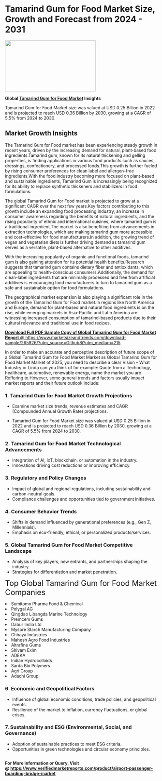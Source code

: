 <H1>Tamarind Gum for Food Market Size, Growth and Forecast from 2024 - 2031</H1><img class="aligncenter size-medium wp-image-584254" src="https://thirdeyenews.in/wp-content/uploads/2024/09/Global-Market-Research-300x168.jpeg" alt="" width="300" height="168" /><p><strong>Global&nbsp;<a href="https://www.marketsizeandtrends.com/download-sample/265926/?utm_source=Github8j?utm_medium=215">Tamarind Gum for Food Market</a> Insights</strong></p><p>Tamarind Gum for Food Market size was valued at USD 0.25 Billion in 2022 and is projected to reach USD 0.36 Billion by 2030, growing at a CAGR of 5.5% from 2024 to 2030.</p><p><h2>Market Growth Insights</h2> <p>The Tamarind Gum for Food market has been experiencing steady growth in recent years, driven by the increasing demand for natural, plant-based food ingredients.Tamarind gum, known for its natural thickening and gelling properties, is finding applications in various food products such as sauces, dressings, confectionery, and processed foods.This growth is further fueled by rising consumer preferences for clean label and allergen-free ingredients.With the food industry becoming more focused on plant-based and sustainable ingredients, Tamarind Gum is increasingly being recognized for its ability to replace synthetic thickeners and stabilizers in food formulations.</p> <p><a href="#"></a></p> <p>The global Tamarind Gum for Food market is projected to grow at a significant CAGR over the next few years.Key factors contributing to this growth include an expanding food processing industry, an increase in consumer awareness regarding the benefits of natural ingredients, and the rising popularity of ethnic and international cuisines, where tamarind gum is a traditional ingredient.The market is also benefiting from advancements in extraction technologies, which are making tamarind gum more accessible and cost-effective for food manufacturers.In addition, the growing trend of vegan and vegetarian diets is further driving demand as tamarind gum serves as a versatile, plant-based alternative to other additives.</p> <p>With the increasing popularity of organic and functional foods, tamarind gum is also gaining attention for its potential health benefits.Research suggests that tamarind gum contains dietary fiber and antioxidants, which are appealing to health-conscious consumers.Additionally, the demand for clean-label ingredients that are minimally processed and free from artificial additives is encouraging food manufacturers to turn to tamarind gum as a safe and sustainable option for food formulations.</p> <p>The geographical market expansion is also playing a significant role in the growth of the Tamarind Gum for Food market.In regions like North America and Europe, demand for plant-based and natural food ingredients is on the rise, while emerging markets in Asia-Pacific and Latin America are witnessing increased consumption of tamarind-based products due to their cultural relevance and traditional use in food recipes.</p> <p><a href="#"></p><p><span class=""><strong>Download Full PDF Sample Copy of Global Tamarind Gum for Food Market Report</strong> @ <a href="https://www.marketsizeandtrends.com/download-sample/265926/?utm_source=Github8j?utm_medium=215" target="_blank">https://www.marketsizeandtrends.com/download-sample/265926/?utm_source=Github8j?utm_medium=215</a></span></p><p>In order to make an accurate and perceptive description of future scope of a Global&nbsp;Tamarind Gum for Food Market Market as Global&nbsp;Tamarind Gum for Food Market Market of 2025, you need to describe a clear Vision &ndash; What Industry or Linda can you think of for example: Quote from a Technology, healthcare, automotive, renewable energy, name the market you are Reffering to.However, some general trends and factors usually impact market reports and their future outlook include:</p><h3>1.&nbsp;<strong>Tamarind Gum for Food Market Growth Projections</strong></h3><ul><li>Examine market size trends, revenue estimates and CAGR (Compounded Annual Growth Rate) projections.</li><li><p>Tamarind Gum for Food Market size was valued at USD 0.25 Billion in 2022 and is projected to reach USD 0.36 Billion by 2030, growing at a CAGR of 5.5% from 2024 to 2030.</p></li></ul><h3>2.&nbsp;<strong>Tamarind Gum for Food Market Technological Advancements</strong></h3><ul><li>Integration of AI, IoT, blockchain, or automation in the industry.</li><li>Innovations driving cost reductions or improving efficiency.</li></ul><h3>3.&nbsp;<strong>Regulatory and Policy Changes</strong></h3><ul><li>Impact of global and regional regulations, including sustainability and carbon-neutral goals.</li><li>Compliance challenges and opportunities tied to government initiatives.</li></ul><h3>4.&nbsp;<strong>Consumer Behavior Trends</strong></h3><ul><li>Shifts in demand influenced by generational preferences (e.g., Gen Z, Millennials).</li><li>Emphasis on eco-friendly, ethical, or personalized products/services.</li></ul><h3>5.&nbsp;<strong>Global Tamarind Gum for Food Market Competitive Landscape</strong></h3><ul><li>Analysis of key players, new entrants, and partnerships shaping the industry.</li><li>Strategies for differentiation and market penetration.</li></ul><p data-pm-slice="1 1 []"><span style="color: inherit; font-family: inherit; font-size: 25px;">Top Global Tamarind Gum for Food Market Companies</span></p><div class="" data-test-id=""><p><li>Sumitomo Pharma Food & Chemical</li><li> Polygal AG</li><li> Qingdao Libangda Marine Technology</li><li> Premcem Gums</li><li> Dabur India Ltd</li><li> Mysore Starch Manufacturing Company</li><li> Chhaya Industries</li><li> Mahesh Agro Food Industries</li><li> Altrafine Gums</li><li> Shivam Exim</li><li> ADEKA</li><li> Indian Hydrocolloids</li><li> Sarda Bio Polymers</li><li> Agri Group</li><li> Adachi Group</li></p></div><h3>6.&nbsp;<strong>Economic and Geopolitical Factors</strong></h3><ul><li>Influence of global economic conditions, trade policies, and geopolitical events.</li><li>Resilience of the market to inflation, currency fluctuations, or global crises.</li></ul><h3>7.&nbsp;<strong>Sustainability and ESG (Environmental, Social, and Governance)</strong></h3><ul><li>Adoption of sustainable practices to meet ESG criteria.</li><li>Opportunities in green technologies and circular economy principles.</li></ul><h2><strong style="font-size: 14px;">For More Information or Query, Visit @&nbsp;</strong><a style="background-color: #ffffff; font-size: 14px;" href="https://www.marketsizeandtrends.com/report/tamarind-gum-for-food-market/" target="_blank">https://www.verifiedmarketreports.com/product/airport-passenger-boarding-bridge-market</a></h2>